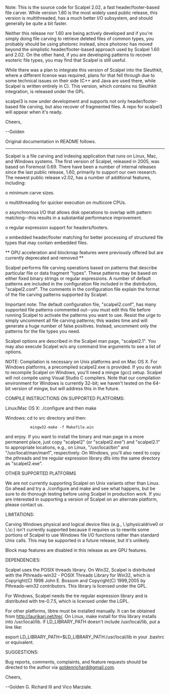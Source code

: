 Note: This is the source code for Scalpel 2.02, a fast
header/footer-based file carver.  While version 1.60 is the most
widely used public release, this version is multithreaded, has a much
better I/O subsystem, and should generally be quite a bit faster.

Neither this release nor 1.60 are being actively developed and if
you're simply doing file carving to retrieve deleted files of common
types, you probably should be using photorec instead, since photorec
has moved beyond the simplistic header/footer-based approach used by
Scalpel 1.60 and 2.02.  On the other hand, if you are developing
patterns to recover esoteric file types, you may find that Scalpel is
still useful.

While there was a plan to integrate this version of Scalpel into the
Sleuthkit, where a different license was required, plans for that fell
through due to some technical issues on their side (C++ and Java are
used there, while Scalpel is written entirely in C).  This version,
which contains no Sleuthkit integration, is released under the GPL.

scalpel3 is now under development and supports not only
header/footer-based file carving, but also recover of fragmented
files.  A repo for scalpel3 will appear when it's ready.

Cheers,

--Golden

Original documentation in README follows.

-------------------------------------------------------------------------

Scalpel is a file carving and indexing application that runs on Linux,
Mac, and Windows systems.  The first version of Scalpel, released in
2005, was based on Foremost 0.69. There have been a number of internal
releases since the last public release, 1.60, primarily to support our
own research.  The newest public release v2.02, has a number of
additional features, including:

o minimum carve sizes.

o multithreading for quicker execution on multicore CPUs.

o asynchronous I/O that allows disk operations to overlap with pattern
matching--this results in a substantial performance improvement.

o regular expression support for headers/footers.

o embedded header/footer matching for better processing of structured
file types that may contain embedded files.

** GPU acceleration and blockmap features were previously offered but are
currently deprecated and removed **

Scalpel performs file carving operations based on patterns that
describe particular file or data fragment "types".  These patterns may
be based on either fixed binary strings or regular expressions.  A
number of default patterns are included in the configuration file
included in the distribution, "scalpel2.conf".  The comments in the
configuration file explain the format of the file carving patterns
supported by Scalpel.

Important note: The default configuration file, "scalpel2.conf", has
many supported file patterns commented out--you must edit this file
before running Scalpel to activate the patterns you want to use.
Resist the urge to simply uncomment all file carving patterns; this
wastes time and will generate a huge number of false positives.
Instead, uncomment only the patterns for the file types you need.

Scalpel options are described in the Scalpel man page, "scalpel2.1".
You may also execute Scalpel w/o any command line arguments to see a
list of options.

NOTE: Compilation is necessary on Unix platforms and on Mac OS X.  For
Windows platforms, a precompiled scalpel2.exe is provided.  If you do
wish to recompile Scalpel on Windows, you'll need a mingw (gcc)
setup. Scalpel will not compile using Visual Studio C compilers.  Note
that our compilation environment for Windows is currently 32-bit; we
haven't tested on the 64-bit version of mingw, but will address this
in the future.

COMPILE INSTRUCTIONS ON SUPPORTED PLATFORMS:

Linux/Mac OS X:    ./configure and then make

Windows:           cd to src directory and then:

	           mingw32-make -f Makefile.win

and enjoy.  If you want to install the binary and man page in a more
permanent place, just copy "scalpel2" (or "scalpel2.exe") and
"scalpel2.1" to appropriate locations, e.g., on Linux, "/usr/local/bin"
and "/usr/local/man/man1", respectively.  On Windows, you'll also need
to copy the pthreads and tre regular expression library dlls into the
same directory as "scalpel2.exe".


OTHER SUPPORTED PLATFORMS

We are not currently supporting Scalpel on Unix variants other than
Linux. Go ahead and try a ./configure and make and see what happens,
but be sure to do thorough testing before using Scalpel in production
work.  If you are interested in supporting a version of Scalpel on an
alternate platform, please contact us.  

LIMITATIONS:

Carving Windows physical and logical device files (e.g.,
\\.\physicaldrive0 or \\.\c:) isn't currently supported because it
requires us to rewrite some portions of Scalpel to use Windows file
I/O functions rather than standard Unix calls.  This may be supported
in a future release, but it's unlikely.

Block map features are disabled in this release as are GPU features.

DEPENDENCIES:

Scalpel uses the POSIX threads library.  On Win32, Scalpel is
distributed with the Pthreads-win32 - POSIX Threads Library for Win32,
which is Copyright(C) 1998 John E. Bossom and Copyright(C) 1999,2005
by Pthreads-win32 contributors.  This library is licensed under the GPL.

For Windows, Scalpel needs the tre regular expression library and is
distributed with tre-0.7.5, which is licensed under the LGPL.

For other platforms, libtre must be installed manually.  It can be
obtained from http://laurikari.net/tre/.  On Linux, make install for
this library installs into /usr/local/lib.  If LD_LIBRARY_PATH doesn't
include /usr/local/lib, put a line like:

export LD_LIBRARY_PATH=$LD_LIBRARY_PATH:/usr/local/lib in your .bashrc
or equivalent.


SUGGESTIONS:

Bug reports, comments, complaints, and feature requests should be
directed to the author via goldenrichard@gmail.com.


Cheers,

--Golden G. Richard III and Vico Marziale.
